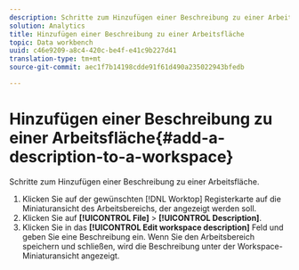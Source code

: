 ```yaml
---
description: Schritte zum Hinzufügen einer Beschreibung zu einer Arbeitsfläche.
solution: Analytics
title: Hinzufügen einer Beschreibung zu einer Arbeitsfläche
topic: Data workbench
uuid: c46e9209-a8c4-420c-be4f-e41c9b227d41
translation-type: tm+mt
source-git-commit: aec1f7b14198cdde91f61d490a235022943bfedb

---
```



# Hinzufügen einer Beschreibung zu einer Arbeitsfläche{#add-a-description-to-a-workspace}

Schritte zum Hinzufügen einer Beschreibung zu einer Arbeitsfläche.

1. Klicken Sie auf der gewünschten [!DNL Worktop] Registerkarte auf die Miniaturansicht des Arbeitsbereichs, der angezeigt werden soll.
1. Klicken Sie auf **[!UICONTROL File]** > **[!UICONTROL Description]**.
1. Klicken Sie in das **[!UICONTROL Edit workspace description]** Feld und geben Sie eine Beschreibung ein.
Wenn Sie den Arbeitsbereich speichern und schließen, wird die Beschreibung unter der Workspace-Miniaturansicht angezeigt.
